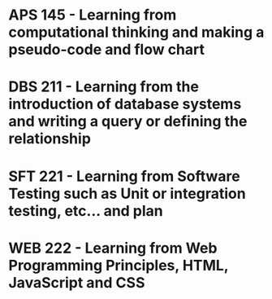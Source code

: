 # APS 145 - Learning from computational thinking and making a pseudo-code and flow chart
# DBS 211 - Learning from the introduction of database systems and writing a query or defining the relationship
# SFT 221 - Learning from Software Testing such as Unit or integration testing, etc... and plan
# WEB 222 - Learning from Web Programming Principles, HTML, JavaScript and CSS